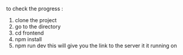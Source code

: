 to check the progress : 
1. clone the project
2. go to the directory 
3. cd frontend
4. npm install
5. npm run dev
this will give you the link to the server it it running on
